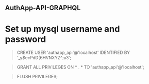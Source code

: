 ## AuthApp-API-GRAPHQL

# Set up mysql username and password
 > CREATE USER 'authapp_api'@'localhost' IDENTIFIED BY '_y$ecPdD(6HVNXYZ^;u3';

 > GRANT ALL PRIVILEGES ON * . * TO 'authapp_api'@'localhost';
 
 > FLUSH PRIVILEGES; 
